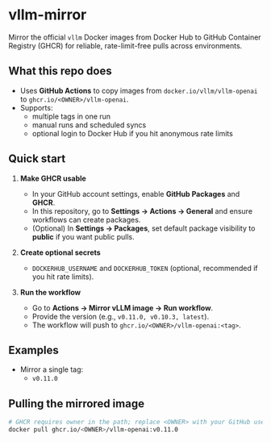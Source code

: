 # vllm-mirror

Mirror the official `vllm` Docker images from Docker Hub to GitHub Container Registry (GHCR) for reliable, rate-limit-free pulls across environments.

## What this repo does

- Uses **GitHub Actions** to copy images from `docker.io/vllm/vllm-openai` to `ghcr.io/<OWNER>/vllm-openai`.
- Supports:
  - multiple tags in one run
  - manual runs and scheduled syncs
  - optional login to Docker Hub if you hit anonymous rate limits

## Quick start

1. **Make GHCR usable**
   - In your GitHub account settings, enable **GitHub Packages** and **GHCR**.
   - In this repository, go to **Settings → Actions → General** and ensure workflows can create packages.
   - (Optional) In **Settings → Packages**, set default package visibility to **public** if you want public pulls.

2. **Create optional secrets**
   - `DOCKERHUB_USERNAME` and `DOCKERHUB_TOKEN` (optional, recommended if you hit rate limits).

3. **Run the workflow**
   - Go to **Actions → Mirror vLLM image → Run workflow**.
   - Provide the version (e.g., `v0.11.0, v0.10.3, latest`).
   - The workflow will push to `ghcr.io/<OWNER>/vllm-openai:<tag>`.

## Examples

- Mirror a single tag:
  - `v0.11.0`

## Pulling the mirrored image

```bash
# GHCR requires owner in the path; replace <OWNER> with your GitHub username/org
docker pull ghcr.io/<OWNER>/vllm-openai:v0.11.0
